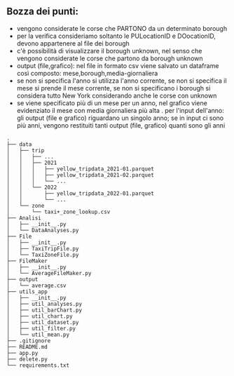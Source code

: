 ## Bozza dei punti:
- vengono considerate le corse che PARTONO da un determinato borough
- per la verifica consideriamo soltanto le PULocationID e DOocationID, devono appartenere al file dei borough
- c'è possibilità di visualizzare il borough unknown, nel senso che vengono considerate le corse che partono da borough unknown
- output (file,grafico): nel file in formato csv viene salvato un dataframe così composto: mese,borough,media-giornaliera
- se non si specifica l'anno si utilizza l'anno corrente, se non si specifica il mese si prende il mese corrente, se non si specificano i borough si considera tutto New York considerando anche le corse con unknown
- se viene specificato più di un mese per un anno, nel grafico viene evidenziato il mese con media giornaliera più alta
. per l'input dell'anno: gli output (file e grafico) riguardano un singolo anno; se in input ci sono più anni, vengono restituiti tanti output (file, grafico) quanti sono gli anni

```
.
├── data
│   ├── trip
│   │   ├── ...
│   │   ├── 2021
│   │   │   ├── yellow_tripdata_2021-01.parquet
│   │   │   ├── yellow_tripdata_2021-02.parquet
│   │   │   └── ...
│   │   └── 2022
│   │       ├── yellow_tripdata_2022-01.parquet
│   │       └── ...
│   └── zone
│       └── taxi+_zone_lookup.csv
├── Analisi
│   ├── __init__.py
│   └── DataAnalyses.py
├── File
│   ├── __init__.py
│   ├── TaxiTripFile.py
│   └── TaxiZoneFile.py
├── FileMaker
│   ├── __init__.py
│   └── AverageFileMaker.py
├── output
│   └── average.csv
├── utils_app
│   ├── __init__.py
│   ├── util_analyses.py
│   ├── util_barChart.py
│   ├── util_chart.py
│   ├── util_dataset.py
│   ├── util_filter.py
│   └── util_mean.py
├── .gitignore
├── README.md
├── app.py
├── delete.py
└── requirements.txt
```

